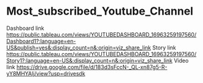 # Most_subscribed_Youtube_Channel
Dashboard link  https://public.tableau.com/views/YOUTUBEDASHBOARD_16963259197560/Dashboard1?:language=en-US&publish=yes&:display_count=n&:origin=viz_share_link
Story link https://public.tableau.com/views/YOUTUBEDASHBOARD_16963259197560/Story1?:language=en-US&:display_count=n&:origin=viz_share_link
Video link https://drive.google.com/file/d/183d3sFccN-_QL-xn87g5-R-yY8MHYAlj/view?usp=drivesdk
